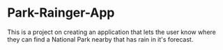 # Park-Rainger-App
This is a project on creating an application that lets the user know where they can find a National Park nearby that has rain in it's forecast.
